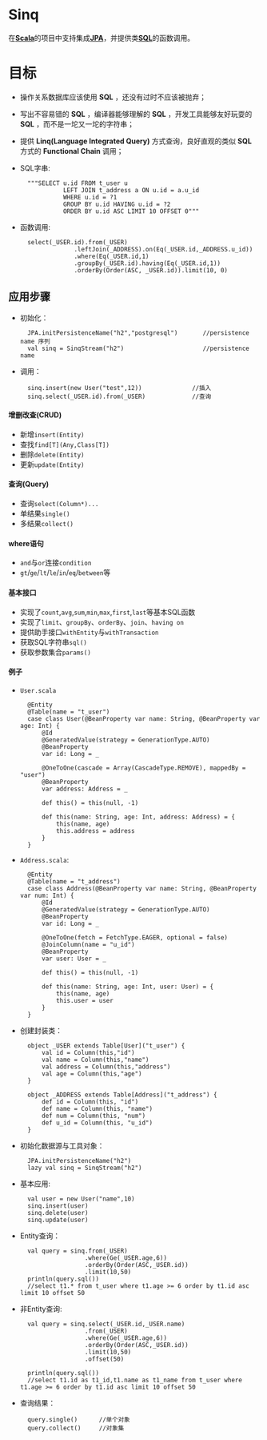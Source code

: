 Sinq
====
在[__Scala__](http://www.scala-lang.org)的项目中支持集成[__JPA__](https://jcp.org/en/jsr/detail?id=338)，并提供类[__SQL__](http://www.w3school.com.cn/sql/)的函数调用。  

目标
====
+ 操作关系数据库应该使用 __SQL__ ，还没有过时不应该被抛弃；
+ 写出不容易错的 __SQL__ ，编译器能够理解的 __SQL__ ，开发工具能够友好玩耍的 __SQL__ ，而不是一坨又一坨的字符串；
+ 提供 __Linq(Language Integrated Query)__ 方式查询，良好直观的类似 __SQL__ 方式的 __Functional Chain__ 调用；
+ SQL字串:

        """SELECT u.id FROM t_user u
                  LEFT JOIN t_address a ON u.id = a.u_id
                  WHERE u.id = ?1
                  GROUP BY u.id HAVING u.id = ?2
                  ORDER BY u.id ASC LIMIT 10 OFFSET 0"""

+ 函数调用:

        select(_USER.id).from(_USER)
                     .leftJoin(_ADDRESS).on(Eq(_USER.id,_ADDRESS.u_id))
                     .where(Eq(_USER.id,1)
                     .groupBy(_USER.id).having(Eq(_USER.id,1))
                     .orderBy(Order(ASC, _USER.id)).limit(10, 0)

## 应用步骤
+ 初始化：

        JPA.initPersistenceName("h2","postgresql")       //persistence name 序列
        val sinq = SinqStream("h2")                      //persistence name

+ 调用：

        sinq.insert(new User("test",12))              //插入
        sinq.select(_USER.id).from(_USER)             //查询

#### 增删改查(CRUD)
+ 新增`insert(Entity)`
+ 查找`find[T](Any,Class[T])`
+ 删除`delete(Entity)`
+ 更新`update(Entity)`

#### 查询(Query)
+ 查询`select(Column*)...`
+ 单结果`single()`
+ 多结果`collect()`

#### where语句
+ `and`与`or`连接`condition`
+ `gt`/`ge`/`lt`/`le`/`in`/`eq`/`between`等

#### 基本接口
+ 实现了`count`,`avg`,`sum`,`min`,`max`,`first`,`last`等基本SQL函数
+ 实现了`limit`、`groupBy`、`orderBy`、`join`、`having on`
+ 提供助手接口`withEntity`与`withTransaction`
+ 获取SQL字符串`sql()`
+ 获取参数集合`params()`

#### 例子
+ `User.scala`

        @Entity
        @Table(name = "t_user")
        case class User(@BeanProperty var name: String, @BeanProperty var age: Int) {
            @Id
            @GeneratedValue(strategy = GenerationType.AUTO)
            @BeanProperty
            var id: Long = _

            @OneToOne(cascade = Array(CascadeType.REMOVE), mappedBy = "user")
            @BeanProperty
            var address: Address = _

            def this() = this(null, -1)

            def this(name: String, age: Int, address: Address) = {
                this(name, age)
                this.address = address
            }
        }

+ `Address.scala`:

        @Entity
        @Table(name = "t_address")
        case class Address(@BeanProperty var name: String, @BeanProperty var num: Int) {
            @Id
            @GeneratedValue(strategy = GenerationType.AUTO)
            @BeanProperty
            var id: Long = _

            @OneToOne(fetch = FetchType.EAGER, optional = false)
            @JoinColumn(name = "u_id")
            @BeanProperty
            var user: User = _

            def this() = this(null, -1)

            def this(name: String, age: Int, user: User) = {
                this(name, age)
                this.user = user
            }
        }

+ 创建封装类：

        object _USER extends Table[User]("t_user") {
            val id = Column(this,"id")
            val name = Column(this,"name")
            val address = Column(this,"address")
            val age = Column(this,"age")          
        }

        object _ADDRESS extends Table[Address]("t_address") {
            def id = Column(this, "id")
            def name = Column(this, "name")
            def num = Column(this, "num")
            def u_id = Column(this, "u_id")
        }

+ 初始化数据源与工具对象：
        
        JPA.initPersistenceName("h2")
        lazy val sinq = SinqStream("h2")

+ 基本应用:

        val user = new User("name",10)
        sinq.insert(user)
        sinq.delete(user)
        sinq.update(user)
                                
+ Entity查询：
        
        val query = sinq.from(_USER)
                        .where(Ge(_USER.age,6))
                        .orderBy(Order(ASC,_USER.id))
                        .limit(10,50)
        println(query.sql())     
        //select t1.* from t_user where t1.age >= 6 order by t1.id asc limit 10 offset 50
        
+ 非Entity查询:

        val query = sinq.select(_USER.id,_USER.name)
                        .from(_USER)
                        .where(Ge(_USER.age,6))
                        .orderBy(Order(ASC,_USER.id))
                        .limit(10,50)
                        .offset(50)
                                                
        println(query.sql())     
        //select t1.id as t1_id,t1.name as t1_name from t_user where t1.age >= 6 order by t1.id asc limit 10 offset 50
                 
+ 查询结果：
                        
        query.single()      //单个对象
        query.collect()     //对象集
                
                
                
         